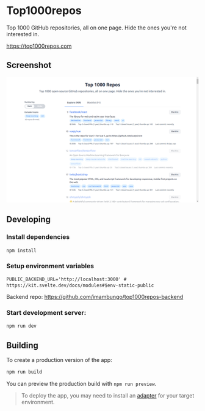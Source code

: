 # Top1000repos

Top 1000 GitHub repositories, all on one page. Hide the ones you're not interested in.

https://top1000repos.com

## Screenshot

![screenshot](screenshot.png)


## Developing

### Install dependencies
```
npm install
```

### Setup environment variables
```
PUBLIC_BACKEND_URL='http://localhost:3000' # https://kit.svelte.dev/docs/modules#$env-static-public
```

Backend repo: https://github.com/imambungo/top1000repos-backend

### Start development server:

```bash
npm run dev
```

## Building

To create a production version of the app:

```bash
npm run build
```

You can preview the production build with `npm run preview`.

> To deploy the app, you may need to install an [adapter](https://kit.svelte.dev/docs/adapters) for your target environment.